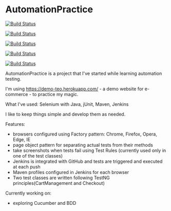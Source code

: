 # AutomationPractice

[![Build Status](https://61037293ad05.ngrok.io/buildStatus/icon?job=chromeTests&subject=chrome)](https://61037293ad05.ngrok.io/job/chromeTests/)

[![Build Status](https://61037293ad05.ngrok.io/buildStatus/icon?job=firefoxTests&subject=firefox)](https://61037293ad05.ngrok.io/job/firefoxTests/)

[![Build Status](https://61037293ad05.ngrok.io/buildStatus/icon?job=edgeTests&subject=edge)](https://61037293ad05.ngrok.io/job/edgeTests/)

[![Build Status](https://61037293ad05.ngrok.io/buildStatus/icon?job=operaTests&subject=opera)](https://61037293ad05.ngrok.io/job/operaTests/)

[![Build Status](https://61037293ad05.ngrok.io/buildStatus/icon?job=ieTests&subject=ie)](https://61037293ad05.ngrok.io/job/ieTests/)

AutomationPractice is a project that I've started while learning automation testing.

I'm using https://demo-teo.herokuapp.com/ - a demo website for e-commerce - to practice my magic.

What I've used: Selenium with Java, jUnit, Maven, Jenkins

I like to keep things simple and develop them as needed.

Features:
- browsers configured using Factory pattern: Chrome, Firefox, Opera, Edge, IE
- page object pattern for separating actual tests from their methods
- take screenshots when tests fail using Test Rules (currently used only in one of the test classes)
- Jenkins is integrated with GitHub and tests are triggered and executed at each push
- Maven profiles configured in Jenkins for each browser
- Two test classes are written following TestNG principles(CartManagement and Checkout)

Currently working on:
- exploring Cucumber and BDD